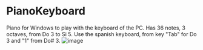# PianoKeyboard
Piano for Windows to play with the keyboard of the PC. Has 36 notes, 3 octaves, from Do 3 to Si 5.
Use the spanish keyboard, from key "Tab" for Do 3 and "1" from Do# 3.
![image](https://user-images.githubusercontent.com/9288262/226111433-eae6b73a-0a92-43c9-b76d-d534c23df5e4.png)

